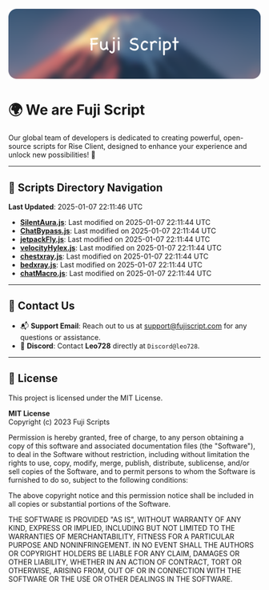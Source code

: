 ![Banner](.github/b.webp)

# 🌍 **We are Fuji Script**

Our global team of developers is dedicated to creating powerful, open-source scripts for Rise Client, designed to enhance your experience and unlock new possibilities! 🌟

---
<!-- SCRIPTS_NAVIGATION_START -->
## 📂 **Scripts Directory Navigation**

**Last Updated**: 2025-01-07 22:11:46 UTC

- **[SilentAura.js](scripts/SilentAura.js)**: Last modified on 2025-01-07 22:11:44 UTC
- **[ChatBypass.js](scripts/ChatBypass.js)**: Last modified on 2025-01-07 22:11:44 UTC
- **[jetpackFly.js](scripts/jetpackFly.js)**: Last modified on 2025-01-07 22:11:44 UTC
- **[velocityHylex.js](scripts/velocityHylex.js)**: Last modified on 2025-01-07 22:11:44 UTC
- **[chestxray.js](scripts/chestxray.js)**: Last modified on 2025-01-07 22:11:44 UTC
- **[bedxray.js](scripts/bedxray.js)**: Last modified on 2025-01-07 22:11:44 UTC
- **[chatMacro.js](scripts/chatMacro.js)**: Last modified on 2025-01-07 22:11:44 UTC

<!-- SCRIPTS_NAVIGATION_END -->

---

## 💬 **Contact Us**  
- 📬 **Support Email**: Reach out to us at [support@fujiscript.com](mailto:support@fujiscript.com) for any questions or assistance.  
- 💬 **Discord**: Contact **Leo728** directly at `Discord@leo728`.

---

## 📜 **License**

This project is licensed under the MIT License.  

**MIT License**  
Copyright (c) 2023 Fuji Scripts  

Permission is hereby granted, free of charge, to any person obtaining a copy of this software and associated documentation files (the "Software"), to deal in the Software without restriction, including without limitation the rights to use, copy, modify, merge, publish, distribute, sublicense, and/or sell copies of the Software, and to permit persons to whom the Software is furnished to do so, subject to the following conditions:  

The above copyright notice and this permission notice shall be included in all copies or substantial portions of the Software.  

THE SOFTWARE IS PROVIDED "AS IS", WITHOUT WARRANTY OF ANY KIND, EXPRESS OR IMPLIED, INCLUDING BUT NOT LIMITED TO THE WARRANTIES OF MERCHANTABILITY, FITNESS FOR A PARTICULAR PURPOSE AND NONINFRINGEMENT. IN NO EVENT SHALL THE AUTHORS OR COPYRIGHT HOLDERS BE LIABLE FOR ANY CLAIM, DAMAGES OR OTHER LIABILITY, WHETHER IN AN ACTION OF CONTRACT, TORT OR OTHERWISE, ARISING FROM, OUT OF OR IN CONNECTION WITH THE SOFTWARE OR THE USE OR OTHER DEALINGS IN THE SOFTWARE.  
